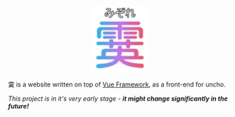 <p align="center"><img height="150px" src="./mizore.png" /></p>

霙 is a website written on top of [Vue Framework](https://vuejs.org/), as a front-end for uncho.

*This project is in it's very early stage -* ***it might change significantly in the future!***
